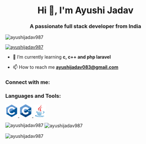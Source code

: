 <h1 align="center">Hi 👋, I'm Ayushi Jadav</h1>
<h3 align="center">A passionate full stack developer from India</h3>

<p align="left"> <img src="https://komarev.com/ghpvc/?username=ayushijadav987&label=Profile%20views&color=0e75b6&style=flat" alt="ayushijadav987" /> </p>

<p align="left"> <a href="https://github.com/ryo-ma/github-profile-trophy"><img src="https://github-profile-trophy.vercel.app/?username=ayushijadav987" alt="ayushijadav987" /></a> </p>

- 🌱 I’m currently learning **c, c++ and php laravel**

- 📫 How to reach me **ayushijadav083@gmail.com**

<h3 align="left">Connect with me:</h3>
<p align="left">
</p>

<h3 align="left">Languages and Tools:</h3>
<p align="left"> <a href="https://www.cprogramming.com/" target="_blank" rel="noreferrer"> <img src="https://raw.githubusercontent.com/devicons/devicon/master/icons/c/c-original.svg" alt="c" width="40" height="40"/> </a> <a href="https://www.w3schools.com/cpp/" target="_blank" rel="noreferrer"> <img src="https://raw.githubusercontent.com/devicons/devicon/master/icons/cplusplus/cplusplus-original.svg" alt="cplusplus" width="40" height="40"/> </a> <a href="https://www.java.com" target="_blank" rel="noreferrer"> <img src="https://raw.githubusercontent.com/devicons/devicon/master/icons/java/java-original.svg" alt="java" width="40" height="40"/> </a> </p>

<p><img align="left" src="https://github-readme-stats.vercel.app/api/top-langs?username=ayushijadav987&show_icons=true&locale=en&layout=compact" alt="ayushijadav987" /></p>

<p>&nbsp;<img align="center" src="https://github-readme-stats.vercel.app/api?username=ayushijadav987&show_icons=true&locale=en" alt="ayushijadav987" /></p>

<p><img align="center" src="https://github-readme-streak-stats.herokuapp.com/?user=ayushijadav987&" alt="ayushijadav987" /></p>
